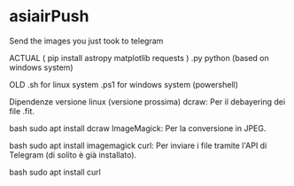 # asiairPush
Send the images you just took to telegram

ACTUAL
( pip install astropy matplotlib requests )
.py python (based on windows system)



OLD
.sh for linux system
.ps1 for windows system (powershell)

Dipendenze versione linux (versione prossima)
dcraw: Per il debayering dei file .fit.

bash
sudo apt install dcraw
ImageMagick: Per la conversione in JPEG.

bash
sudo apt install imagemagick
curl: Per inviare i file tramite l'API di Telegram (di solito è già installato).

bash
sudo apt install curl
